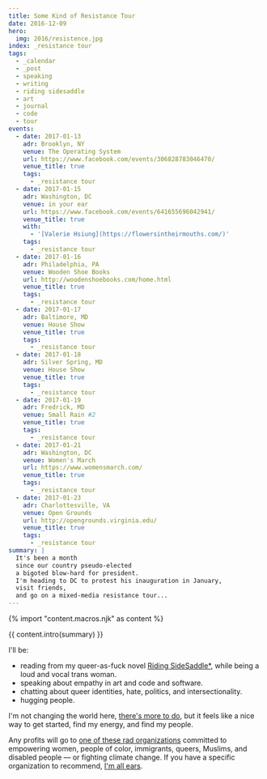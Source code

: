 ```yaml
---
title: Some Kind of Resistance Tour
date: 2016-12-09
hero:
  img: 2016/resistence.jpg
index: _resistance tour
tags:
  - _calendar
  - _post
  - speaking
  - writing
  - riding sidesaddle
  - art
  - journal
  - code
  - tour
events:
  - date: 2017-01-13
    adr: Brooklyn, NY
    venue: The Operating System
    url: https://www.facebook.com/events/306828783046470/
    venue_title: true
    tags:
      - _resistance tour
  - date: 2017-01-15
    adr: Washington, DC
    venue: in your ear
    url: https://www.facebook.com/events/641655696042941/
    venue_title: true
    with:
      - '[Valerie Hsiung](https://flowersintheirmouths.com/)'
    tags:
      - _resistance tour
  - date: 2017-01-16
    adr: Philadelphia, PA
    venue: Wooden Shoe Books
    url: http://woodenshoebooks.com/home.html
    venue_title: true
    tags:
      - _resistance tour
  - date: 2017-01-17
    adr: Baltimore, MD
    venue: House Show
    venue_title: true
    tags:
      - _resistance tour
  - date: 2017-01-18
    adr: Silver Spring, MD
    venue: House Show
    venue_title: true
    tags:
      - _resistance tour
  - date: 2017-01-19
    adr: Fredrick, MD
    venue: Small Rain #2
    venue_title: true
    tags:
      - _resistance tour
  - date: 2017-01-21
    adr: Washington, DC
    venue: Women's March
    url: https://www.womensmarch.com/
    venue_title: true
    tags:
      - _resistance tour
  - date: 2017-01-23
    adr: Charlottesville, VA
    venue: Open Grounds
    url: http://opengrounds.virginia.edu/
    venue_title: true
    tags:
      - _resistance tour
summary: |
  It's been a month
  since our country pseudo-elected
  a bigoted blow-hard for president.
  I'm heading to DC to protest his inauguration in January,
  visit friends,
  and go on a mixed-media resistance tour...
---
```


{% import "content.macros.njk" as content %}

{{ content.intro(summary) }}

I'll be:

- reading from my queer-as-fuck novel [Riding SideSaddle*][sidesaddle],
  while being a loud and vocal trans woman.
- speaking about empathy
  in art and code and software.
- chatting about queer identities,
  hate, politics, and intersectionality.
- hugging people.

I'm not changing the world here,
[there's more to do][todo],
but it feels like a nice way to get started,
find my energy,
and find my people.

[sidesaddle]: /books/sidesaddle/
[todo]: /2017/01/01/2017/

Any profits will go to
[one of these rad organizations](http://togetherlist.com/)
committed to empowering
women, people of color, immigrants, queers, Muslims, and disabled people —
or fighting climate change.
If you have a specific organization to recommend,
[I'm all ears](/contact/).
